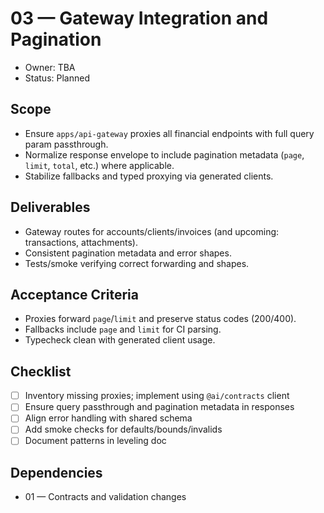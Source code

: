 # 03 — Gateway Integration and Pagination

- Owner: TBA
- Status: Planned

## Scope

- Ensure `apps/api-gateway` proxies all financial endpoints with full query param passthrough.
- Normalize response envelope to include pagination metadata (`page`, `limit`, `total`, etc.) where applicable.
- Stabilize fallbacks and typed proxying via generated clients.

## Deliverables

- Gateway routes for accounts/clients/invoices (and upcoming: transactions, attachments).
- Consistent pagination metadata and error shapes.
- Tests/smoke verifying correct forwarding and shapes.

## Acceptance Criteria

- Proxies forward `page`/`limit` and preserve status codes (200/400).
- Fallbacks include `page` and `limit` for CI parsing.
- Typecheck clean with generated client usage.

## Checklist

- [ ] Inventory missing proxies; implement using `@ai/contracts` client
- [ ] Ensure query passthrough and pagination metadata in responses
- [ ] Align error handling with shared schema
- [ ] Add smoke checks for defaults/bounds/invalids
- [ ] Document patterns in leveling doc

## Dependencies

- 01 — Contracts and validation changes
